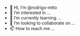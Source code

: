 - 👋 Hi, I’m @rodrigo-mtto
- 👀 I’m interested in ...
- 🌱 I’m currently learning ...
- 💞️ I’m looking to collaborate on ...
- 📫 How to reach me ...

<!---
rodrigo-mtto/rodrigo-mtto is a ✨ special ✨ repository because its `README.md` (this file) appears on your GitHub profile.
You can click the Preview link to take a look at your changes.
--->
